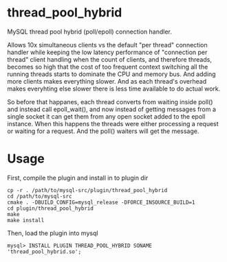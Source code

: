 # thread_pool_hybrid
MySQL thread pool hybrid (poll/epoll) connection handler.

Allows 10x simultaneous clients vs the default "per thread" connection handler while keeping the low latency performance of "connection per thread" client handling when the count of clients, and therefore threads, becomes so high that the cost of too frequent context switching all the running threads starts to dominate the CPU and memory bus. And adding more clients makes everything slower. And as each thread's overhead makes everyhting else slower there is less time available to do actual work.

So before that happanes, each thread converts from waiting inside poll() and instead call epoll_wait(), and now instead of getting messages from a single socket it can get them from any open socket added to the epoll instance. When this happens the threads were either processing a request or waiting for a request. And the poll() waiters will get the message.

# Usage

First, compile the plugin and install in to plugin dir

    cp -r . /path/to/mysql-src/plugin/thread_pool_hybrid
    cd /path/to/mysql-src
    cmake . -DBUILD_CONFIG=mysql_release -DFORCE_INSOURCE_BUILD=1
    cd plugin/thread_pool_hybrid
    make
    make install

Then, load the plugin into mysql

    mysql> INSTALL PLUGIN THREAD_POOL_HYBRID SONAME 'thread_pool_hybrid.so';
